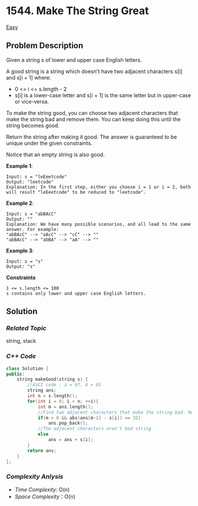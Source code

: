 # 1544. Make The String Great
[Easy](https://leetcode.com/problems/make-the-string-great/description)

## Problem Description

Given a string s of lower and upper case English letters.

A good string is a string which doesn't have two adjacent characters s[i] and s[i + 1] where:

  - 0 <= i <= s.length - 2
  - s[i] is a lower-case letter and s[i + 1] is the same letter but in upper-case or vice-versa.

To make the string good, you can choose two adjacent characters that make the string bad and remove them. You can keep doing this until the string becomes good.

Return the string after making it good. The answer is guaranteed to be unique under the given constraints.

Notice that an empty string is also good.

**Example 1**:
```
Input: s = "leEeetcode"
Output: "leetcode"
Explanation: In the first step, either you choose i = 1 or i = 2, both will result "leEeetcode" to be reduced to "leetcode".
```
**Example 2**:
```
Input: s = "abBAcC"
Output: ""
Explanation: We have many possible scenarios, and all lead to the same answer. For example:
"abBAcC" --> "aAcC" --> "cC" --> ""
"abBAcC" --> "abBA" --> "aA" --> ""
```
**Example 3**:
```
Input: s = "s"
Output: "s"
```

**Constraints**
```
1 <= s.length <= 100
s contains only lower and upper case English letters.
```

## Solution

### _Related Topic_
   string, stack

### _C++ Code_
```cpp
class Solution {
public:
    string makeGood(string s) {
        //ASCI code : a = 97, A = 65
        string ans;
        int n = s.length();
        for(int i = 0; i < n; ++i){
            int m = ans.length();
            //Find two adjacent characters that make the string bad. Need to remove them
            if(m > 0 && abs(ans[m-1] - s[i]) == 32)
                ans.pop_back();
            //The adjacent characters aren't bad string
            else
                ans = ans + s[i];
        }
        return ans;
    }
};
```

### _Complexity Anlysis_
- _Time Complexity_: O(n)
- _Space Complexity_：O(n)


